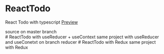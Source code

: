 # ReactTodo
React Todo with typescript
[Preview](https://mmdaminah.github.io/ReactTodo/)
<div>source on master branch</div>
# ReactTodo with useReducer + useContext
same project with useReducer and useConetxt on branch reducer
# ReactTodo with Redux
same project with Redux
